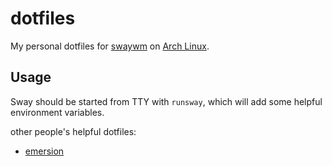 # dotfiles

My personal dotfiles for [swaywm](https://swaywm.org/) on [Arch Linux](https://archlinux.org/).

## Usage

Sway should be started from TTY with `runsway`, which will add some helpful environment variables.

other people's helpful dotfiles:
- [emersion](https://git.sr.ht/~emersion/dotfiles/tree/master)